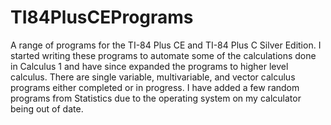 # TI84PlusCEPrograms
A range of programs for the TI-84 Plus CE and TI-84 Plus C Silver Edition. 
I started writing these programs to automate some of the calculations done in Calculus 1 and have since expanded the programs to higher level calculus. There are single variable, multivariable, and vector calculus programs either completed or in progress. I have added a few random programs from Statistics due to the operating system on my calculator being out of date.
